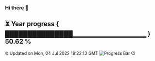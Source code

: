 ### Hi there 👋
⏳ Year progress { ███████████████▁▁▁▁▁▁▁▁▁▁▁▁▁▁▁ } 50.62 %
---
⏰ Updated on Mon, 04 Jul 2022 18:22:10 GMT
![Progress Bar CI](https://github.com/liununu/liununu/workflows/Progress%20Bar%20CI/badge.svg)
